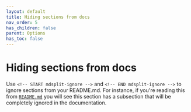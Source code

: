 ```yaml
---
layout: default
title: Hiding sections from docs
nav_order: 5
has_children: false
parent: Options
has_toc: false
---
```

# Hiding sections from docs

Use `<!-- START mdsplit-ignore -->` and `<!-- END mdsplit-ignore -->` to ignore sections from your README.md. For instance, if you're reading this from [`README.md`](https://github.com/alandefreitas/mdsplit/blob/master/README.md) you will see this section has a subsection that will be completely ignored in the documentation. 






<!-- Generated with mdsplit: https://github.com/alandefreitas/mdsplit -->

